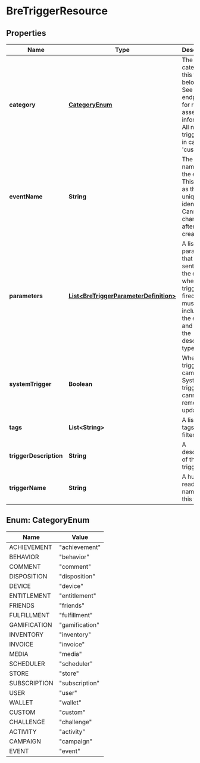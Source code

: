 
# BreTriggerResource

## Properties
Name | Type | Description | Notes
------------ | ------------- | ------------- | -------------
**category** | [**CategoryEnum**](#CategoryEnum) | The category this trigger belongs to. See endpoints for related asset information. All new triggers are in category &#39;custom&#39; |  [optional]
**eventName** | **String** | The unique name for the event. This serves as the unique identifier. Cannot be changed after creation | 
**parameters** | [**List&lt;BreTriggerParameterDefinition&gt;**](BreTriggerParameterDefinition.md) | A list of parameters that will be sent with the event when the trigger is fired. These must be included in the event and match the described types |  [optional]
**systemTrigger** | **Boolean** | Where this trigger came from. System triggers cannot be removed or updated |  [optional]
**tags** | **List&lt;String&gt;** | A list of tags for filtering |  [optional]
**triggerDescription** | **String** | A description of the trigger | 
**triggerName** | **String** | A human readable name for this trigger | 


<a name="CategoryEnum"></a>
## Enum: CategoryEnum
Name | Value
---- | -----
ACHIEVEMENT | &quot;achievement&quot;
BEHAVIOR | &quot;behavior&quot;
COMMENT | &quot;comment&quot;
DISPOSITION | &quot;disposition&quot;
DEVICE | &quot;device&quot;
ENTITLEMENT | &quot;entitlement&quot;
FRIENDS | &quot;friends&quot;
FULFILLMENT | &quot;fulfillment&quot;
GAMIFICATION | &quot;gamification&quot;
INVENTORY | &quot;inventory&quot;
INVOICE | &quot;invoice&quot;
MEDIA | &quot;media&quot;
SCHEDULER | &quot;scheduler&quot;
STORE | &quot;store&quot;
SUBSCRIPTION | &quot;subscription&quot;
USER | &quot;user&quot;
WALLET | &quot;wallet&quot;
CUSTOM | &quot;custom&quot;
CHALLENGE | &quot;challenge&quot;
ACTIVITY | &quot;activity&quot;
CAMPAIGN | &quot;campaign&quot;
EVENT | &quot;event&quot;




